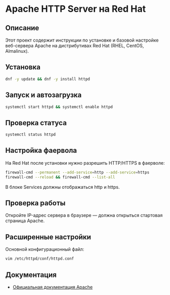 # Apache HTTP Server на Red Hat

## Описание
Этот проект содержит инструкции по установке и базовой настройке веб-сервера Apache на дистрибутивах Red Hat (RHEL, CentOS, Almalinux).

## Установка
```bash
dnf -y update && dnf -y install httpd
```

## Запуск и автозагрузка
```bash
systemctl start httpd && systemctl enable httpd
```

## Проверка статуса
```bash
systemctl status httpd
```

## Настройка фаервола
На Red Hat после установки нужно разрешить HTTP/HTTPS в фаерволе:
```bash
firewall-cmd --permanent --add-service=http --add-service=https
firewall-cmd --reload && firewall-cmd --list-all
```
В блоке Services должны отображаться http и https.

## Проверка работы
Откройте IP-адрес сервера в браузере — должна открыться стартовая страница Apache.

## Расширенные настройки
Основной конфигурационный файл:
```bash
vim /etc/httpd/conf/httpd.conf
```

## Документация
- [Официальная документация Apache](https://httpd.apache.org/docs/)
